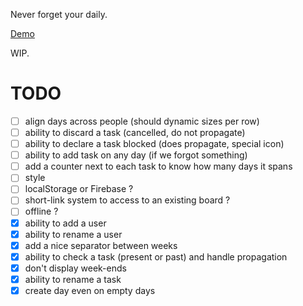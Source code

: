 Never forget your daily.

[Demo](http://chtefi.github.io/scrum-daily/)

WIP.

# TODO

- [ ] align days across people (should dynamic sizes per row)
- [ ] ability to discard a task (cancelled, do not propagate)
- [ ] ability to declare a task blocked (does propagate, special icon)
- [ ] ability to add task on any day (if we forgot something)
- [ ] add a counter next to each task to know how many days it spans
- [ ] style
- [ ] localStorage or Firebase ?
- [ ] short-link system to access to an existing board ?
- [ ] offline ?
- [x] ability to add a user
- [x] ability to rename a user
- [x] add a nice separator between weeks
- [x] ability to check a task (present or past) and handle propagation 
- [x] don't display week-ends
- [x] ability to rename a task
- [x] create day even on empty days
